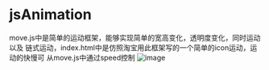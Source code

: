# jsAnimation
move.js中是简单的运动框架，能够实现简单的宽高变化，透明度变化，同时运动以及
链式运动，index.html中是仿照淘宝用此框架写的一个简单的icon运动，运动的快慢可
从move.js中通过speed控制
![image](https://github.com/liiiku/jsAnimation/tree/master/img/info.png)
